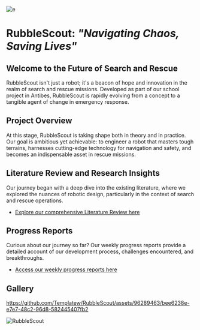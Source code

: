 ![e](https://github.com/Templatew/RubbleScout/assets/96289463/78a19e4e-31b0-42a9-b263-804721911812)



# RubbleScout: *"Navigating Chaos, Saving Lives"*

## Welcome to the Future of Search and Rescue

RubbleScout isn't just a robot; it's a beacon of hope and innovation in the realm of search and rescue missions. Developed as part of our school project in Antibes, RubbleScout is rapidly evolving from a concept to a tangible agent of change in emergency response.

## Project Overview

At this stage, RubbleScout is taking shape both in theory and in practice. Our goal is ambitious yet achievable: to engineer a robot that masters tough terrains, harnesses cutting-edge technology for navigation and safety, and becomes an indispensable asset in rescue missions.

## Literature Review and Research Insights

Our journey began with a deep dive into the existing literature, where we explored the nuances of robotic design, particularly in the context of search and rescue operations.

* [Explore our comprehensive Literature Review here](https://github.com/Templatew/RubbleScout/blob/main/Docs/Literature%20Review/Literature-Review-for-RubbleScout.pdf)

## Progress Reports

Curious about our journey so far? Our weekly progress reports provide a detailed account of our development process, challenges encountered, and breakthroughs.

* [Access our weekly progress reports here](https://github.com/Templatew/RubbleScout/tree/main/Docs/Weekly%20Reports)

## Gallery


https://github.com/Templatew/RubbleScout/assets/96289463/bee6238e-e7e7-48c2-96d8-582445407fb2



![RubbleScout](https://github.com/Templatew/RubbleScout/assets/96289463/006c51f4-1f8c-4e0a-a2cd-6f67d0483f74)









